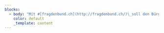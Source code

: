 ```yaml
---
blocks:
  - body: "Mit #[fragdenbund.ch](http://fragdenbund.ch/)\_soll den Bürger:innen ermöglicht werden, von Politik und Verwaltung auf einfache Art Informationen, Dokumente und Datensätze zu bekommen. Damit soll Information zugänglicher und transparenter werden, was die Meinungsbildung erleichtert sowie zur Selbstermächtigung beiträgt. Davon sollen nicht nur die Antragsteller, sondern auch Aussenstehende profitieren, indem die Anfrage sowie auch Antwort öffentlich einsehbar sind.\n\n![](roadmap.svg)\n\nWeitere Informationen auf unsere [Projektseite](https://challenges.openlegallab.ch/project/2)."
    color: default
    _template: content
---
```

